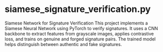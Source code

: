 # siamese_signature_verification.py
Siamese Network for Signature Verification  This project implements a Siamese Neural Network using PyTorch to verify signatures. It uses a CNN backbone to extract features from grayscale images, applies contrastive loss, and trains on genuine and forged signature pairs. The trained model helps distinguish between authentic and fake signatures.
